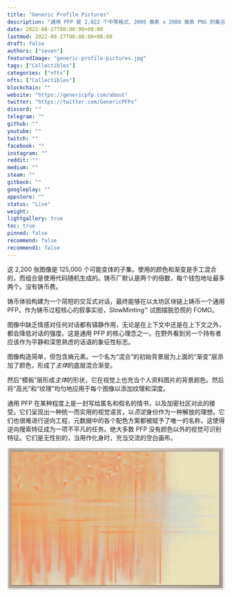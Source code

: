 ```yaml
---
title: "Generic Profile Pictures"
description: "通用 PFP 是 2,022 个中等格式、2000 像素 x 2000 像素 PNG 的集合。这个通用头像集合旨在充当中立的反个人资料图片。一个身份的占位符，它调用了旧的股票化身。"
date: 2022-08-27T00:00:00+08:00
lastmod: 2022-08-27T00:00:00+08:00
draft: false
authors: ["seven"]
featuredImage: "generic-profile-pictures.jpg"
tags: ["Collectibles"]
categories: ["nfts"]
nfts: ["Collectibles"]
blockchain: ""
website: "https://genericpfp.com/about"
twitter: "https://twitter.com/GenericPFPs"
discord: ""
telegram: ""
github: ""
youtube: ""
twitch: ""
facebook: ""
instagram: ""
reddit: ""
medium: ""
steam: ""
gitbook: ""
googleplay: ""
appstore: ""
status: "Live"
weight: 
lightgallery: true
toc: true
pinned: false
recommend: false
recommend1: false
---
```

这 2,200 张图像是 125,000 个可能变体的子集。使用的颜色和渐变是手工混合的，而组合是使用代码随机生成的。铸币厂默认是两个的倍数，每个钱包地址最多两个。没有铸币费。

铸币体验构建为一个简短的交互式对话，最终能够在以太坊区块链上铸币一个通用 PFP。作为铸币过程核心的叙事实验，SlowMinting™ 试图摆脱恐慌的 FOMO。

图像中缺乏情感对任何对话都有镇静作用，无论是在上下文中还是在上下文之外，都会降低对话的强度。这是通用 PFP 的核心理念之一。在野外看到另一个持有者应该作为平静和深思熟虑的话语的象征性标志。

图像构造简单，但包含熵元素。一个名为“混合”的初始背景层为上面的“渐变”层添加了颜色，形成了*主体*的底层混合渐变。

然后“模板”层形成*主体*的形状，它在视觉上也充当个人资料图片的背景颜色。然后将“高光”和“纹理”均匀地应用于每个图像以添加纹理和深度。

通用 PFP 在某种程度上是一封写给匿名和假名的情书，以及加密社区对此的接受。它们呈现出一种统一而实用的视觉语言，以*否定*身份作为一种解放的理想。它们也很难进行逆向工程，元数据中的各个配色方案都被赋予了唯一的名称，这使得逆向搜索特征成为一项不平凡的任务。绝大多数 PFP 没有颜色以外的视觉可识别特征。它们是无性别的，当用作化身时，充当交流的空白画布。

![nft](3b2b9851-587a-4062-98ea-b33833b979d4_.png)